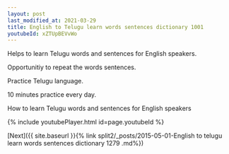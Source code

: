 ```yaml
---
layout: post
last_modified_at: 2021-03-29
title: English to Telugu learn words sentences dictionary 1001 
youtubeId: xZTUpBEVvWo
---
```

 
 
Helps to learn Telugu words and sentences for English speakers.

Opportunitiy to repeat the words sentences. 

Practice Telugu language. 
 
10 minutes practice every day. 
 
How to learn Telugu words and sentences for English speakers 
 
{% include youtubePlayer.html id=page.youtubeId %}
 
 
[Next]({{ site.baseurl }}{% link  split2/_posts/2015-05-01-English to telugu learn words sentences dictionary 1279 .md%})
 

